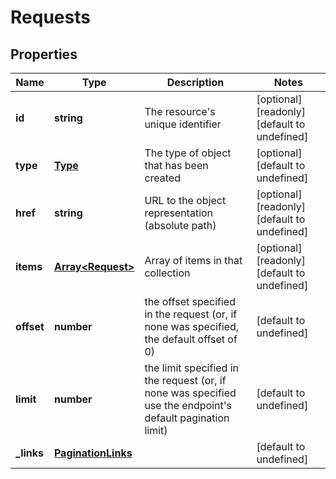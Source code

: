 # Requests

## Properties
| Name | Type | Description | Notes |
| ------------ | ------------- | ------------- | ------------- |
| **id** | **string** | The resource\'s unique identifier | [optional] [readonly] [default to undefined] |
| **type** | [**Type**](Type.md) | The type of object that has been created | [optional] [default to undefined] |
| **href** | **string** | URL to the object representation (absolute path) | [optional] [readonly] [default to undefined] |
| **items** | [**Array&lt;Request&gt;**](Request.md) | Array of items in that collection | [optional] [readonly] [default to undefined] |
| **offset** | **number** | the offset specified in the request (or, if none was specified, the default offset of 0) | [default to undefined] |
| **limit** | **number** | the limit specified in the request (or, if none was specified use the endpoint\'s default pagination limit) | [default to undefined] |
| **_links** | [**PaginationLinks**](PaginationLinks.md) |  | [default to undefined] |


